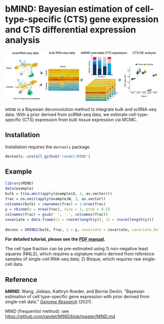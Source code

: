bMIND: Bayesian estimation of cell-type-specific (CTS) gene expression and CTS differential expression analysis
===============================================================

![](man/bMIND.png)

`bMIND` is a Bayesian deconvolution method to integrate bulk and scRNA-seq data. With a prior derived from scRNA-seq data, we estimate cell-type-specific (CTS) expression from bulk tissue expression via MCMC.

## Installation

Installation requires the `devtools` package.

``` r
devtools::install_github('randel/MIND')
```
## Example

<!-- end list -->

``` r
library(MIND)
data(example)
bulk = t(na.omit(apply(example$X, 1, as.vector)))
frac = na.omit(apply(example$W, 3, as.vector))
colnames(bulk) = rownames(frac) = 1:nrow(frac)
y = rbinom(n = nrow(frac), size = 1, prob = 0.5)
colnames(frac) = gsub(' ', '.', colnames(frac))
covariate = data.frame(c1 = rnorm(length(y)), c2 = rnorm(length(y)))

deconv = bMIND2(bulk, frac, y = y, covariate = covariate, covariate_bulk = 'c1', covariate_cts = 'c2', np = T, noRE = F)
```

**For detailed tutorial, please see the [PDF
manual](https://github.com/randel/MIND/blob/master/MIND-manual.pdf).**

The cell type fraction can be pre-estimated using 1) non-negative least squares (NNLS), which requires a
signature matrix derived from reference samples of single-cell RNA-seq data; 2) Bisque, which requires raw single-cell data.

## Reference

**bMIND**: Wang, Jiebiao, Kathryn Roeder, and Bernie Devlin. "Bayesian estimation of cell type-specific gene expression with prior derived from single-cell data." [_Genome Research_](https://genome.cshlp.org/content/early/2021/04/09/gr.268722.120.full.pdf) (2021).

MIND (frequentist method): see https://github.com/randel/MIND/blob/master/MIND.md
